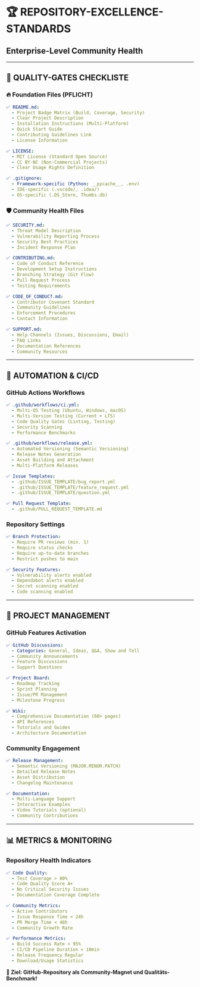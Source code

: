# 🏆 **REPOSITORY-EXCELLENCE-STANDARDS**
## **Enterprise-Level Community Health**

---

## 💎 **QUALITY-GATES CHECKLISTE**

### **🔥 Foundation Files (PFLICHT)**
```yaml
✅ README.md:
  - Project Badge Matrix (Build, Coverage, Security)
  - Clear Project Description
  - Installation Instructions (Multi-Platform)
  - Quick Start Guide
  - Contributing Guidelines Link
  - License Information

✅ LICENSE:
  - MIT License (Standard Open Source)
  - CC BY-NC (Non-Commercial Projects)
  - Clear Usage Rights Definition

✅ .gitignore:
  - Framework-specific (Python: __pycache__, .env)
  - IDE-specific (.vscode/, .idea/)
  - OS-specific (.DS_Store, Thumbs.db)
```

### **🛡 Community Health Files**
```yaml
✅ SECURITY.md:
  - Threat Model Description
  - Vulnerability Reporting Process
  - Security Best Practices
  - Incident Response Plan

✅ CONTRIBUTING.md:
  - Code of Conduct Reference
  - Development Setup Instructions
  - Branching Strategy (Git Flow)
  - Pull Request Process
  - Testing Requirements

✅ CODE_OF_CONDUCT.md:
  - Contributor Covenant Standard
  - Community Guidelines
  - Enforcement Procedures
  - Contact Information

✅ SUPPORT.md:
  - Help Channels (Issues, Discussions, Email)
  - FAQ Links
  - Documentation References
  - Community Resources
```

---

## 🤖 **AUTOMATION & CI/CD**

### **GitHub Actions Workflows**
```yaml
✅ .github/workflows/ci.yml:
  - Multi-OS Testing (Ubuntu, Windows, macOS)
  - Multi-Version Testing (Current + LTS)
  - Code Quality Gates (Linting, Testing)
  - Security Scanning
  - Performance Benchmarks

✅ .github/workflows/release.yml:
  - Automated Versioning (Semantic Versioning)
  - Release Notes Generation
  - Asset Building and Attachment
  - Multi-Platform Releases

✅ Issue Templates:
  - .github/ISSUE_TEMPLATE/bug_report.yml
  - .github/ISSUE_TEMPLATE/feature_request.yml
  - .github/ISSUE_TEMPLATE/question.yml

✅ Pull Request Template:
  - .github/PULL_REQUEST_TEMPLATE.md
```

### **Repository Settings**
```yaml
✅ Branch Protection:
  - Require PR reviews (min. 1)
  - Require status checks
  - Require up-to-date branches
  - Restrict pushes to main

✅ Security Features:
  - Vulnerability alerts enabled
  - Dependabot alerts enabled
  - Secret scanning enabled
  - Code scanning enabled
```

---

## 🎯 **PROJECT MANAGEMENT**

### **GitHub Features Activation**
```yaml
✅ GitHub Discussions:
  - Categories: General, Ideas, Q&A, Show and Tell
  - Community Announcements
  - Feature Discussions
  - Support Questions

✅ Project Board:
  - Roadmap Tracking
  - Sprint Planning
  - Issue/PR Management
  - Milestone Progress

✅ Wiki:
  - Comprehensive Documentation (60+ pages)
  - API References
  - Tutorials and Guides
  - Architecture Documentation
```

### **Community Engagement**
```yaml
✅ Release Management:
  - Semantic Versioning (MAJOR.MINOR.PATCH)
  - Detailed Release Notes
  - Asset Distribution
  - Changelog Maintenance

✅ Documentation:
  - Multi-Language Support
  - Interactive Examples
  - Video Tutorials (optional)
  - Community Contributions
```

---

## 📊 **METRICS & MONITORING**

### **Repository Health Indicators**
```yaml
✅ Code Quality:
  - Test Coverage > 80%
  - Code Quality Score A+
  - No Critical Security Issues
  - Documentation Coverage Complete

✅ Community Metrics:
  - Active Contributors
  - Issue Response Time < 24h
  - PR Merge Time < 48h
  - Community Growth Rate

✅ Performance Metrics:
  - Build Success Rate > 95%
  - CI/CD Pipeline Duration < 10min
  - Release Frequency Regular
  - Download/Usage Statistics
```

**🎵 Ziel: GitHub-Repository als Community-Magnet und Qualitäts-Benchmark!**